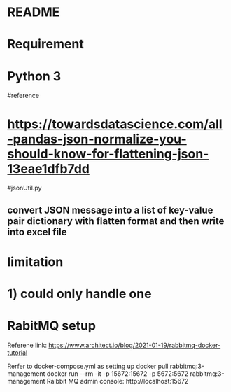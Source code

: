 # README
# Requirement
# Python 3

#reference 
# https://towardsdatascience.com/all-pandas-json-normalize-you-should-know-for-flattening-json-13eae1dfb7dd


#jsonUtil.py
## convert JSON message into a list of key-value pair dictionary with flatten format and then write into excel file
# limitation
# 1) could only handle one 

# RabitMQ setup
Referene link: https://www.architect.io/blog/2021-01-19/rabbitmq-docker-tutorial

Rerfer to docker-compose.yml as setting up
docker pull rabbitmq:3-management
docker run --rm -it -p 15672:15672 -p 5672:5672 rabbitmq:3-management
Raibbit MQ admin console: http://localhost:15672 
